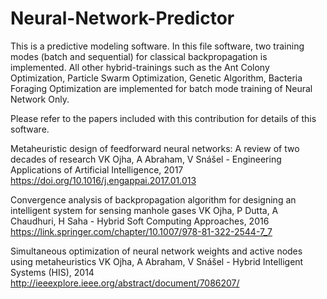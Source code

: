 # Neural-Network-Predictor
This is a predictive modeling software. In this file software, two training modes (batch and sequential) for classical backpropagation is implemented. All other hybrid-trainings such as the Ant Colony Optimization, Particle  Swarm Optimization, Genetic Algorithm, Bacteria Foraging Optimization are implemented for batch mode training of Neural Network Only.

Please refer to the  papers included with this contribution for details of this software.

Metaheuristic design of feedforward neural networks: A review of two decades of research
VK Ojha, A Abraham, V Snášel - Engineering Applications of Artificial Intelligence, 2017
https://doi.org/10.1016/j.engappai.2017.01.013

Convergence analysis of backpropagation algorithm for designing an intelligent system for sensing manhole gases
VK Ojha, P Dutta, A Chaudhuri, H Saha - Hybrid Soft Computing Approaches, 2016
https://link.springer.com/chapter/10.1007/978-81-322-2544-7_7


Simultaneous optimization of neural network weights and active nodes using metaheuristics
VK Ojha, A Abraham, V Snášel - Hybrid Intelligent Systems (HIS), 2014
http://ieeexplore.ieee.org/abstract/document/7086207/
